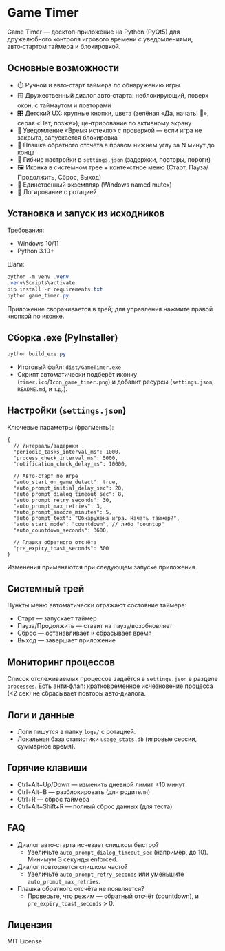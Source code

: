 # Game Timer

Game Timer — десктоп‑приложение на Python (PyQt5) для дружелюбного контроля игрового времени с уведомлениями, авто‑стартом таймера и блокировкой.

## Основные возможности

- ⏱️ Ручной и авто‑старт таймера по обнаружению игры
- 🪟 Дружественный диалог авто‑старта: неблокирующий, поверх окон, с таймаутом и повторами
- 🎛️ Детский UX: крупные кнопки, цвета (зелёная «Да, начать! 🚀», серая «Нет, позже»), центрирование по активному экрану
- 🔔 Уведомление «Время истекло» с проверкой — если игра не закрыта, запускается блокировка
- 🧭 Плашка обратного отсчёта в правом нижнем углу за N минут до конца
- 🧰 Гибкие настройки в `settings.json` (задержки, повторы, пороги)
- 🖼️ Иконка в системном трее + контекстное меню (Старт, Пауза/Продолжить, Сброс, Выход)
- 🧷 Единственный экземпляр (Windows named mutex)
- 📝 Логирование с ротацией

## Установка и запуск из исходников

Требования:

- Windows 10/11
- Python 3.10+

Шаги:

```powershell
python -m venv .venv
.venv\Scripts\activate
pip install -r requirements.txt
python game_timer.py
```

Приложение сворачивается в трей; для управления нажмите правой кнопкой по иконке.

## Сборка .exe (PyInstaller)

```powershell
python build_exe.py
```

- Итоговый файл: `dist/GameTimer.exe`
- Скрипт автоматически подберёт иконку (`timer.ico`/`Icon_game_timer.png`) и добавит ресурсы (`settings.json`, `README.md`, и т.д.).

## Настройки (`settings.json`)

Ключевые параметры (фрагменты):

```jsonc
{
  // Интервалы/задержки
  "periodic_tasks_interval_ms": 1000,
  "process_check_interval_ms": 5000,
  "notification_check_delay_ms": 10000,

  // Авто‑старт по игре
  "auto_start_on_game_detect": true,
  "auto_prompt_initial_delay_sec": 20,
  "auto_prompt_dialog_timeout_sec": 8,
  "auto_prompt_retry_seconds": 30,
  "auto_prompt_max_retries": 3,
  "auto_prompt_snooze_minutes": 5,
  "auto_prompt_text": "Обнаружена игра. Начать таймер?",
  "auto_start_mode": "countdown", // либо "countup"
  "auto_countdown_seconds": 3600,

  // Плашка обратного отсчёта
  "pre_expiry_toast_seconds": 300
}
```

Изменения применяются при следующем запуске приложения.

## Системный трей

Пункты меню автоматически отражают состояние таймера:

- Старт — запускает таймер
- Пауза/Продолжить — ставит на паузу/возобновляет
- Сброс — останавливает и сбрасывает время
- Выход — завершает приложение

## Мониторинг процессов

Список отслеживаемых процессов задаётся в `settings.json` в разделе `processes`.
Есть анти‑флап: кратковременное исчезновение процесса (<2 сек) не сбрасывает повторы авто‑диалога.

## Логи и данные

- Логи пишутся в папку `logs/` с ротацией.
- Локальная база статистики `usage_stats.db` (игровые сессии, суммарное время).

## Горячие клавиши

- Ctrl+Alt+Up/Down — изменить дневной лимит ±10 минут
- Ctrl+Alt+B — разблокировать (для родителя)
- Ctrl+R — сброс таймера
- Ctrl+Alt+Shift+R — полный сброс данных (для теста)

## FAQ

- Диалог авто‑старта исчезает слишком быстро?
  - Увеличьте `auto_prompt_dialog_timeout_sec` (например, до 10). Минимум 3 секунды enforced.
- Диалог повторяется слишком часто?
  - Увеличьте `auto_prompt_retry_seconds` или уменьшите `auto_prompt_max_retries`.
- Плашка обратного отсчёта не появляется?
  - Проверьте, что режим — обратный отсчёт (countdown), и `pre_expiry_toast_seconds` > 0.

## Лицензия

MIT License
